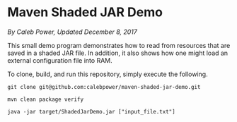 # Maven Shaded JAR Demo
*By Caleb Power, Updated December 8, 2017*

This small demo program demonstrates how to read from resources that are saved in a shaded JAR file. In addition, it also shows how one might load an external configuration file into RAM.

To clone, build, and run this repository, simply execute the following.

`git clone git@github.com:calebpower/maven-shaded-jar-demo.git`

`mvn clean package verify`

`java -jar target/ShadedJarDemo.jar ["input_file.txt"]`